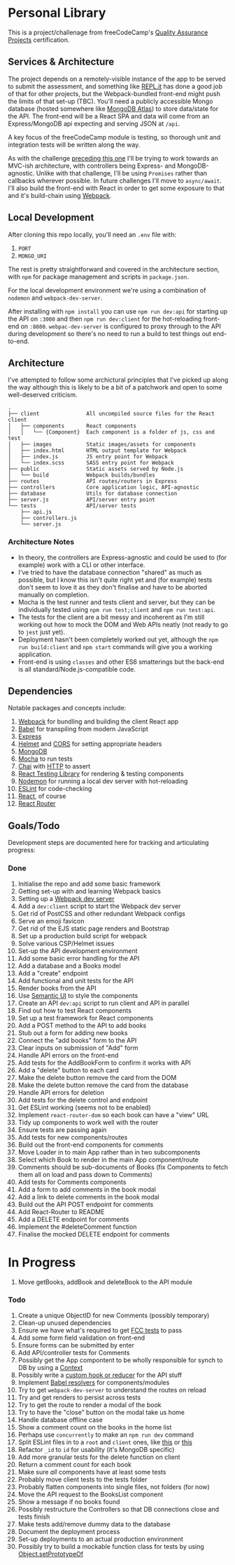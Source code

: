 # Personal Library

This is a project/challenage from freeCodeCamp's [Quality Assurance Projects](https://www.freecodecamp.org/learn/quality-assurance/quality-assurance-projects/issue-tracker) certification. 

## Services & Architecture

The project depends on a remotely-visible instance of the app to be served to submit the assessment, and something like [REPL.it](https://repl.it/) has done a good job of that for other projects, but the Webpack-bundled front-end might push the limits of that set-up (TBC). You'll need a publicly accessible Mongo database (hosted somewhere like [MongoDB Atlas](https://www.mongodb.com/cloud/atlas)) to store data/state for the API. The front-end will be a React SPA and data will come from an Express/MongoDB api expecting and serving JSON at `/api`.

A key focus of the freeCodeCamp module is testing, so thorough unit and integration tests will be written along the way.

As with the challenge [preceding this one](https://github.com/dvbsknd/FCC-issue-tracker) I'll be trying to work towards an MVC-ish architecture, with controllers being Express- and MongoDB-agnostic. Unlike with that challenge, I'll be using `Promises` rather than callbacks wherever possible. In future challenges I'll move to `async/await`. I'll also build the front-end with React in order to get some exposure to that and it's build-chain using [Webpack](https://webpack.js.org/).

## Local Development

After cloning this repo locally, you'll need an `.env` file with:

1. `PORT`
1. `MONGO_URI`

The rest is pretty straightforward and covered in the architecture section, with `npm` for package management and scripts in `package.json`.

For the local development environment we're using a combination of `nodemon` and `webpack-dev-server`.

After installing with `npm install` you can use `npm run dev:api` for starting up the API on `:3000` and then `npm run dev:client` for the hot-reloading front-end on `:8080`. `webpac-dev-server` is configured to proxy through to the API during development so there's no need to run a build to test things out end-to-end.

## Architecture

I've attempted to follow some archictural principles that I've picked up along the way although this is likely to be a bit of a patchwork and open to some well-deserved criticism.

~~~ text
.
├── client               All uncompiled source files for the React client
│   ├── components       React components
│   │   └── {Component}  Each component is a folder of js, css and test
│   ├── images           Static images/assets for components
│   ├── index.html       HTML output template for Webpack
│   ├── index.js         JS entry point for Webpack
│   └── index.scss       SASS entry point for Webpack
├── public               Static assets served by Node.js
│   └── build            Webpack builds/bundles
├── routes               API routes/routers in Express
├── controllers          Core application logic, API-agnostic
├── database             Utils for database connection
├── server.js            API/server entry point
└── tests                API/server tests
    ├── api.js
    ├── controllers.js
    └── server.js
~~~

### Architecture Notes

- In theory, the controllers are Express-agnostic and could be used to (for example) work with a CLI or other interface.
- I've tried to have the database connection "shared" as much as possible, but I know this isn't quite right yet and (for example) tests don't seem to love it as they don't finalise and have to be aborted manually on completion.
- Mocha is the test runner and tests client and server, but they can be individually tested using `npm run test;client` and `npm run test:api`.
- The tests for the client are a bit messy and incoherent as I'm still working out how to mock the DOM and Web APIs neatly (not ready to go to `jest` just yet).
- Deployment hasn't been completely worked out yet, although the `npm run build:client` and `npm start` commands will give you a working application.
- Front-end is using `classes` and other ES6 smatterings but the back-end is all standard/Node.js-compatible code.

## Dependencies

Notable packages and concepts include:

1. [Webpack](https://webpack.js.org/) for bundling and building the client React app
1. [Babel](https://babeljs.io/) for transpiling from modern JavaScript
1. [Express](https://www.npmjs.com/package/express)
1. [Helmet](https://www.npmjs.com/package/helmet) and [CORS](https://www.npmjs.com/package/cors) for setting appropriate headers
1. [MongoDB](https://www.npmjs.com/package/mongodb)
1. [Mocha](https://www.npmjs.com/package/mocha) to run tests
1. [Chai](https://www.npmjs.com/package/chai) with [HTTP](https://www.npmjs.com/package/chai-http) to assert
1. [React Testing Library](https://github.com/testing-library/react-testing-library) for rendering & testing components
1. [Nodemon](https://www.npmjs.com/package/nodemon) for running a local dev server with hot-reloading
1. [ESLint](https://www.npmjs.com/package/eslint) for code-checking
1. [React](https://reactjs.org/), of course
1. [React Router](https://reactrouter.com/)

## Goals/Todo

Development steps are documented here for tracking and articulating progress:

### Done

1. Initialise the repo and add some basic framework
1. Getting set-up with and learning Webpack basics
1. Setting up a [Webpack dev server](https://github.com/webpack/webpack-dev-server)
1. Add a `dev:client` script to start the Webpack dev server
1. Get rid of PostCSS and other redundant Webpack configs
1. Serve an emoji favicon
1. Get rid of the EJS static page renders and Bootstrap
1. Set up a production build script for webpack
1. Solve various CSP/Helmet issues
1. Set-up the API development environment
1. Add some basic error handling for the API
1. Add a database and a Books model
1. Add a "create" endpoint
1. Add functional and unit tests for the API
1. Render books from the API
1. Use [Semantic UI](https://react.semantic-ui.com/elements/input/) to style the components
1. Create an API `dev:api` script to run client and API in parallel
1. Find out how to test React components
1. Set up a test framework for React components
1. Add a POST method to the API to add books
1. Stub out a form for adding new books
1. Connect the "add books" form to the API
1. Clear inputs on submission of "Add" form
1. Handle API errors on the front-end
1. Add tests for the AddBookForm to confirm it works with API
1. Add a "delete" button to each card
1. Make the delete button remove the card from the DOM
1. Make the delete button remove the card from the database
1. Handle API errors for deletion
1. Add tests for the delete control and endpoint
1. Get ESLint working (seems not to be enabled)
1. Implement `react-router-dom` so each book can have a "view" URL
1. Tidy up components to work well with the router
1. Ensure tests are passing again
1. Add tests for new components/routes
1. Build out the front-end components for comments
1. Move Loader in to main App rather than in two subcomponents
1. Select which Book to render in the main App component/route
1. Comments should be sub-documents of Books (fix Components to fetch them all on load and pass down to Comments)
1. Add tests for Comments components
1. Add a form to add comments in the book modal
1. Add a link to delete comments in the book modal
1. Build out the API POST endpoint for comments
1. Add React-Router to README
1. Add a DELETE endpoint for comments
1. Implement the #deleteComment function
1. Finalise the mocked DELETE endpoint for comments

# In Progress
1. Move getBooks, addBook and deleteBook to the API module

### Todo

1. Create a unique ObjectID for new Comments (possibly temporary)
1. Clean-up unused dependencies
1. Ensure we have what's required to get [FCC tests](https://github.com/freeCodeCamp/freeCodeCamp/blob/production-current/curriculum/challenges/english/06-quality-assurance/quality-assurance-projects/personal-library.md) to pass
1. Add some form field validation on front-end
1. Ensure forms can be submitted by enter
1. Add API/controller tests for Comments
1. Possibly get the App compontent to be wholly responsible for synch to DB by using a [Context](https://www.robinwieruch.de/react-context)
1. Possibly write a [custom hook or reducer](https://www.robinwieruch.de/react-hooks-fetch-data) for the API stuff
1. Implement [Babel resolvers](https://www.robinwieruch.de/babel-module-resolver/) for components/modules
1. Try to get `webpack-dev-server` to understand the routes on reload
1. Try and get renders to persist across tests
1. Try to get the route to render a modal of the book
1. Try to have the "close" button on the modal take us home
1. Handle database offline case
1. Show a comment count on the books in the home list
1. Perhaps use `concurrently` to make an `npm run dev` command
1. Split ESLint files in to a `root` and `client` ones, like [this](https://stackoverflow.com/questions/36762468/how-do-i-setup-a-folder-with-a-different-rule-and-another-folder-with-a-differen) or [this](https://headway.io/blog/customizing-eslint-for-a-specific-directory)
1. Refactor `_id` to `id` for usability (it's MongoDB specific)
1. Add more granular tests for the delete function on client
1. Return a comment count for each book
1. Make sure _all_ components have at least some tests
1. Probably move client tests to the tests folder
1. Probably flatten components into single files, not folders (for now)
1. Move the API request to the BooksList component
1. Show a message if no books found
1. Possibly restructure the Controllers so that DB connections close and tests finish
1. Make tests add/remove dummy data to the database
1. Document the deployment process
1. Set-up deployments to an actual production environment
1. Possibly try to build a mockable function class for tests by using [Object.setPrototypeOf](https://stackoverflow.com/questions/10341127/can-javascript-constructor-return-function-and-keep-inheritance)
